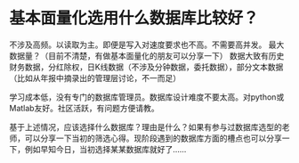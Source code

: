 # 基本面量化选用什么数据库比较好？

不涉及高频。以读取为主。即便是写入对速度要求也不高。不需要高并发。
最大数据量？（目前不清楚，有做基本面量化的朋友可以分享一下）
数据大致有历史财务数据，分红除权，日K线数据（不涉及分钟数据，委托数据），部分文本数据（比如从年报中摘录出的管理层讨论，不一而足）

学习成本低，没有专门的数据库管理员。数据库设计难度不要太高。对python或Matlab友好。社区活跃，有问题方便请教。

基于上述情况，应该选择什么数据库？理由是什么？如果有参与过数据库选型的老师，可以分享一下当初的筛选心得。现阶段遇到的数据库方面的槽点也可以分享一下，例如早知今日，当初选择某某数据库就好了……